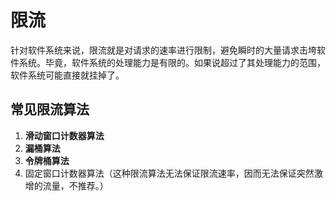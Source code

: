 # 限流

针对软件系统来说，限流就是对请求的速率进行限制，避免瞬时的大量请求击垮软件系统。毕竟，软件系统的处理能力是有限的。如果说超过了其处理能力的范围，软件系统可能直接就挂掉了。

## 常见限流算法

1. **滑动窗口计数器算法**
2. **漏桶算法**
3. **令牌桶算法**
4. 固定窗口计数器算法（这种限流算法无法保证限流速率，因而无法保证突然激增的流量，不推荐。）
